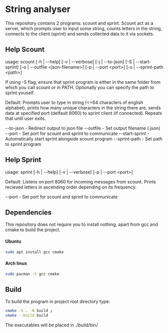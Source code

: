 # String analyser

This repository contains 2 programs: scount and sprint. Scount act as a server, which prompts user to input some string,
counts letters in the string, connects to the client (sprint) and sends collected data to it via sockets.

## Help Scount

usage: scount [-h | --help] [-v | --verbose] [-j | --to-json]
              [-S | --start-sprint] [-o | --outfile \<json-filename\>]
              [-p | --port \<port\>] [-s | --sprint-path \<path\>] 

If using -S flag, ensure that sprint program is either in the same folder from
which you call scount or in PATH. Optionally you can specify the path to sprint
youself.

Default:
  Prompts user to type in string (<=64 characters of english alphabet),
  prints how many unique characters in the string there are,
  sends data at specified port (delfault 8060) to sprint client (if connected).
  Repeats that until user exits.

--to-json      - Redirect output to json file
--outfile      - Set output filename (.json)
--port         - Set port for scount and sprint to communicate
--start-sprint - Automatically start sprint alongside scount program
--sprint-path  - Set path to sprint program

## Help Sprint

usage: sprint [-h | --help] [-v | --verbose] [-p | --port \<port\>]

Default:
  Listens on port 8060 for incoming messages from scount. Prints recieved
  letters in ascending order depending on its frequency.

--port - Set port for scount and sprint to communicate

## Dependencies
This repository does not require you to install nothing, apart from gcc and cmake to build the project.
#### Ubuntu
```bash
sudo apt install gcc cmake
```
#### Arch linux
```bash
sudo pacman -S gcc cmake
```

## Build
To build the program in project root directory type:
```bash
cmake -S . -B build ;
cmake --build build
```
The executables will be placed in ./build/bin/
